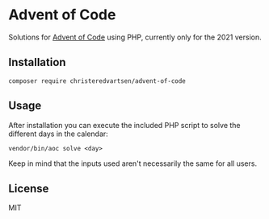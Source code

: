 # Advent of Code

Solutions for [Advent of Code](https://adventofcode.com/) using PHP, currently only for the 2021 version.

## Installation

    composer require christeredvartsen/advent-of-code

## Usage

After installation you can execute the included PHP script to solve the different days in the calendar:

    vendor/bin/aoc solve <day>

Keep in mind that the inputs used aren't necessarily the same for all users.

## License

MIT

